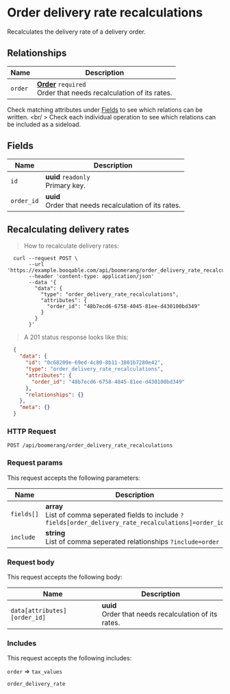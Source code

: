 # Order delivery rate recalculations

Recalculates the delivery rate of a delivery order.

## Relationships
Name | Description
-- | --
`order` | **[Order](#orders)** `required`<br>Order that needs recalculation of its rates.


Check matching attributes under [Fields](#order-delivery-rate-recalculations-fields) to see which relations can be written.
<br/ >
Check each individual operation to see which relations can be included as a sideload.
## Fields

 Name | Description
-- | --
`id` | **uuid** `readonly`<br>Primary key.
`order_id` | **uuid** <br>Order that needs recalculation of its rates.


## Recalculating delivery rates


> How to recalculate delivery rates:

```shell
  curl --request POST \
       --url 'https://example.booqable.com/api/boomerang/order_delivery_rate_recalculations'
       --header 'content-type: application/json'
       --data '{
         "data": {
           "type": "order_delivery_rate_recalculations",
           "attributes": {
             "order_id": "48b7ecd6-6758-4045-81ee-d430100bd349"
           }
         }
       }'
```

> A 201 status response looks like this:

```json
  {
    "data": {
      "id": "0c68209e-69ed-4c80-8b11-3801b7280e42",
      "type": "order_delivery_rate_recalculations",
      "attributes": {
        "order_id": "48b7ecd6-6758-4045-81ee-d430100bd349"
      },
      "relationships": {}
    },
    "meta": {}
  }
```

### HTTP Request

`POST /api/boomerang/order_delivery_rate_recalculations`

### Request params

This request accepts the following parameters:

Name | Description
-- | --
`fields[]` | **array** <br>List of comma seperated fields to include `?fields[order_delivery_rate_recalculations]=order_id`
`include` | **string** <br>List of comma seperated relationships `?include=order`


### Request body

This request accepts the following body:

Name | Description
-- | --
`data[attributes][order_id]` | **uuid** <br>Order that needs recalculation of its rates.


### Includes

This request accepts the following includes:

`order` => 
`tax_values`


`order_delivery_rate`







